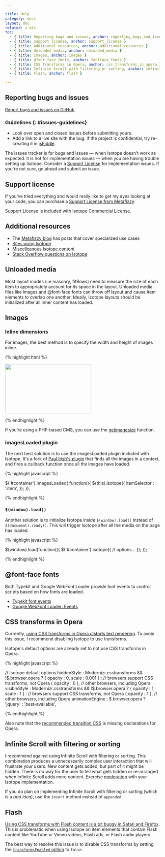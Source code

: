 ```yaml
---

title: Help
category: docs
layout: doc
related: z-etc
toc:
  - { title: Reporting bugs and issues, anchor: reporting_bugs_and_issues }
  - { title: Support license, anchor: support_license }
  - { title: Additional resources, anchor: additional_resources }
  - { title: Unloaded media, anchor: unloaded_media }
  - { title: Images, anchor: images }
  - { title: @font-face fonts, anchor: fontface_fonts }
  - { title: CSS transforms in Opera, anchor: css_transforms_in_opera }
  - { title: Infinite Scroll with filtering or sorting, anchor: infinite_scroll_with_filtering_or_sorting}
  - { title: Flash, anchor: flash }

---
```



## Reporting bugs and issues

[Report bugs and issues on GitHub](http://github.com/desandro/isotope/issues). 

### Guidelines {: #issues-guidelines}

+ Look over open and closed issues before submitting yours.
+ Add a link to a live site with the bug. If the project is confidential, try re-creating it in [jsFiddle](http://jsfiddle.net).

The issues tracker is for bugs and issues &mdash; when Isotope doesn't work as expected. It is not for implementation issues &mdash; when you are having trouble setting up Isotope. Consider a [Support License](http://metafizzy.co/#support-license) for implementation issues. If you're not sure, go ahead and submit an issue.

## Support license

If you've tried everything and would really like to get my eyes looking at your code, you can purchase a [Support License from Metafizzy](http://metafizzy.co/#support-license).

Support License is included with Isotope Commercial License.

## Additional resources

+ The [Metafizzy blog](http://metafizzy.co/blog/) has posts that cover specialized use cases
+ [Sites using Isotope](http://www.delicious.com/desandro/using:isotope)
+ [Miscelleanous Isotope content](http://www.delicious.com/desandro/re:isotope)
+ [Stack Overflow questions on Isotope](http://www.delicious.com/desandro/re:isotope+stackoverflow)

## Unloaded media
 
Most layout modes (i.e masonry, fitRows) need to measure the size of each item to appropriately account for its space in the layout. Unloaded media files like images and @font-face fonts can throw off layout and cause item elements to overlap one another. Ideally, Isotope layouts should be initialized after all inner content has loaded.
 
## Images

### Inline dimensions

For images, the best method is to specify the width and height of images inline.

{% highlight html %}

<img src="img-file.jpg" width="280" height="160" />

{% endhighlight %}

If you’re using a PHP-based CMS, you can use the [getimagesize](http://php.net/manual/en/function.getimagesize.php) function.

### imagesLoaded plugin

The next best solution is to use the imagesLoaded plugin included with Isotope. It's a fork of [Paul Irish's plugin](https://gist.github.com/268257) that finds all the images in a context, and fires  a callback function once all the images have loaded.

{% highlight javascript %}

$('#container').imagesLoaded( function(){
  $(this).isotope({
    itemSelector : '.item',
  });
});

{% endhighlight %}

### `$(window).load()`

Another solution is to initialize Isotope inside `$(window).load()` instead of `$(document).ready()`. This will trigger Isotope after all the media on the page has loaded.

{% highlight javascript %}

$(window).load(function(){
  $('#container').isotope({
    // options...
  });
});

{% endhighlight %}

## @font-face fonts

Both Typekit and Google WebFont Loader provide font events to control scripts based on how fonts are loaded. 

+ [Typekit font events](http://blog.typekit.com/2010/10/18/more-control-with-typekits-font-events/)
+ [Google WebFont Loader: Events](http://code.google.com/apis/webfonts/docs/webfont_loader.html#Events)

## CSS transforms in Opera

Currently, [using CSS transforms in Opera distorts text rendering](http://dropshado.ws/post/1260101028/opera-transform-issues). To avoid this issue, I recommend disabling Isotope to use transforms.  

Isotope's default options are already set to not use CSS transforms in Opera.

{% highlight javascript %}

// Isotope default options
hiddenStyle : Modernizr.csstransforms && !$.browser.opera ? 
  { opacity : 0, scale : 0.001 } : // browsers support CSS transforms, not Opera
  { opacity : 0 }, // other browsers, including Opera
visibleStyle : Modernizr.csstransforms && !$.browser.opera ? 
  { opacity : 1, scale : 1 } : // browsers support CSS transforms, not Opera
  { opacity : 1 }, // other browsers, including Opera
animationEngine : $.browser.opera ? 'jquery' : 'best-available',

{% endhighlight %}

Also note that the [recommended transition CSS](animating.html#css_transitions) is missing declarations for Opera.

## Infinite Scroll with filtering or sorting

I recommend against using Infinite Scroll with filtering or sorting. This combination produces a unnecessarily complex user interaction that will frustrate your users. New content gets added, but part of it might be hidden. There is no way for the user to tell what gets hidden or re-arranged when Infinite Scroll adds more content. Exercise [moderation](introduction.html#moderation) with your Isotope implementation.

If you do plan on implementing Infinite Scroll with filtering or sorting (which is a _bad idea_), use the `insert` method instead of `appended`.  

## Flash

[Using CSS transforms with Flash content is a bit buggy in Safari and Firefox](http://dropshado.ws/post/4085720152/css-transforms-breaking-flash). This is problematic when using Isotope on item elements that contain Flash content like YouTube or Vimeo videos, Flash ads, or Flash audio players.

The best way to resolve this issue is to disable CSS transforms by setting the [`transformsEnabled` option](options.html#transformsenabled) to <code><span class="kc">false</span></code>.
